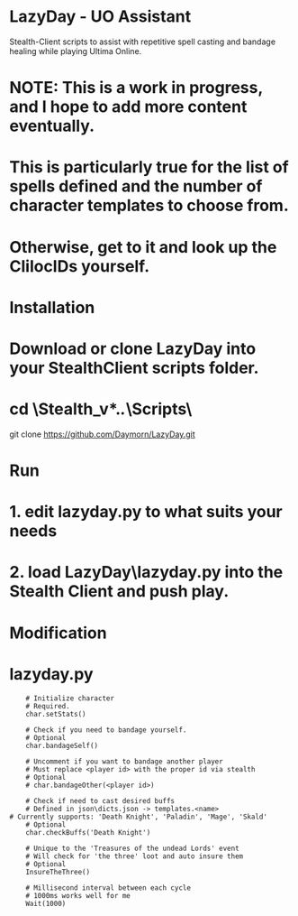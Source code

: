 # LazyDay - UO Assistant
Stealth-Client scripts to assist with repetitive spell casting and bandage healing while playing Ultima Online.

# NOTE: This is a work in progress, and I hope to add more content eventually.
# This is particularly true for the list of spells defined and the number of character templates to choose from.
# Otherwise, get to it and look up the ClilocIDs yourself.

# Installation
# Download or clone LazyDay into your StealthClient scripts folder.
# cd <path to>\Stealth_v*.*.*\Scripts\
git clone https://github.com/Daymorn/LazyDay.git

# Run
# 1. edit lazyday.py to what suits your needs
# 2. load LazyDay\lazyday.py into the Stealth Client and push play.

# Modification
# lazyday.py
        # Initialize character 
        # Required.
        char.setStats()
        
        # Check if you need to bandage yourself. 
        # Optional
        char.bandageSelf()
        
        # Uncomment if you want to bandage another player
        # Must replace <player id> with the proper id via stealth
        # Optional
        # char.bandageOther(<player id>)
        
        # Check if need to cast desired buffs
        # Defined in json\dicts.json -> templates.<name>
	# Currently supports: 'Death Knight', 'Paladin', 'Mage', 'Skald'
        # Optional
        char.checkBuffs('Death Knight')
        
        # Unique to the 'Treasures of the undead Lords' event
        # Will check for 'the three' loot and auto insure them
        # Optional 
        InsureTheThree()
        
        # Millisecond interval between each cycle
        # 1000ms works well for me
        Wait(1000)   
